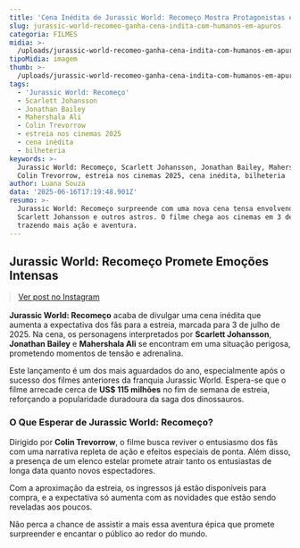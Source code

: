 ```yaml
---
title: 'Cena Inédita de Jurassic World: Recomeço Mostra Protagonistas em Perigo'
slug: jurassic-world-recomeo-ganha-cena-indita-com-humanos-em-apuros
categoria: FILMES
midia: >-
  /uploads/jurassic-world-recomeo-ganha-cena-indita-com-humanos-em-apuros-thumb.png
tipoMidia: imagem
thumb: >-
  /uploads/jurassic-world-recomeo-ganha-cena-indita-com-humanos-em-apuros-thumb.png
tags:
  - 'Jurassic World: Recomeço'
  - Scarlett Johansson
  - Jonathan Bailey
  - Mahershala Ali
  - Colin Trevorrow
  - estreia nos cinemas 2025
  - cena inédita
  - bilheteria
keywords: >-
  Jurassic World: Recomeço, Scarlett Johansson, Jonathan Bailey, Mahershala Ali,
  Colin Trevorrow, estreia nos cinemas 2025, cena inédita, bilheteria
author: Luana Souza
data: '2025-06-16T17:19:48.901Z'
resumo: >-
  Jurassic World: Recomeço surpreende com uma nova cena tensa envolvendo
  Scarlett Johansson e outros astros. O filme chega aos cinemas em 3 de julho,
  trazendo mais ação e aventura.
---
```


## Jurassic World: Recomeço Promete Emoções Intensas

<blockquote class="instagram-media" data-instgrm-permalink="https://www.instagram.com/reel/DK94zyfsjNA/" data-instgrm-version="14" style="width:100%; max-width:540px; margin:1rem auto;"><a href="https://www.instagram.com/reel/DK94zyfsjNA/">Ver post no Instagram</a></blockquote>

**Jurassic World: Recomeço** acaba de divulgar uma cena inédita que aumenta a expectativa dos fãs para a estreia, marcada para 3 de julho de 2025. Na cena, os personagens interpretados por **Scarlett Johansson**, **Jonathan Bailey** e **Mahershala Ali** se encontram em uma situação perigosa, prometendo momentos de tensão e adrenalina.

Este lançamento é um dos mais aguardados do ano, especialmente após o sucesso dos filmes anteriores da franquia Jurassic World. Espera-se que o filme arrecade cerca de **US$ 115 milhões** no fim de semana de estreia, reforçando a popularidade duradoura da saga dos dinossauros.

### O Que Esperar de Jurassic World: Recomeço?

Dirigido por **Colin Trevorrow**, o filme busca reviver o entusiasmo dos fãs com uma narrativa repleta de ação e efeitos especiais de ponta. Além disso, a presença de um elenco estelar promete atrair tanto os entusiastas de longa data quanto novos espectadores.

Com a aproximação da estreia, os ingressos já estão disponíveis para compra, e a expectativa só aumenta com as novidades que estão sendo reveladas aos poucos.

Não perca a chance de assistir a mais essa aventura épica que promete surpreender e encantar o público ao redor do mundo.
